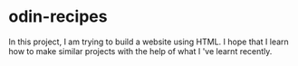 # odin-recipes
In this project, I am trying to build a website using HTML. I hope that I learn how to make similar projects with the help of what I 've learnt recently.